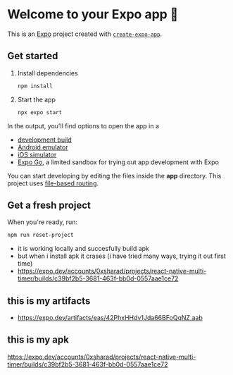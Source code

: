 # Welcome to your Expo app 👋

This is an [Expo](https://expo.dev) project created with [`create-expo-app`](https://www.npmjs.com/package/create-expo-app).

## Get started

1. Install dependencies

   ```bash
   npm install
   ```

2. Start the app

   ```bash
   npx expo start
   ```

In the output, you'll find options to open the app in a

- [development build](https://docs.expo.dev/develop/development-builds/introduction/)
- [Android emulator](https://docs.expo.dev/workflow/android-studio-emulator/)
- [iOS simulator](https://docs.expo.dev/workflow/ios-simulator/)
- [Expo Go](https://expo.dev/go), a limited sandbox for trying out app development with Expo

You can start developing by editing the files inside the **app** directory. This project uses [file-based routing](https://docs.expo.dev/router/introduction).

## Get a fresh project

When you're ready, run:

```bash
npm run reset-project
```

- it is working locally and succesfully build apk
- but when i install apk it crases (i have tried many ways, trying it out first time)
- https://expo.dev/accounts/0xsharad/projects/react-native-multi-timer/builds/c39bf2b5-3681-463f-bb0d-0557aae1ce72

## this is my artifacts 
- https://expo.dev/artifacts/eas/42PhxHHdv1Jda66BFoQqNZ.aab 

## this is my apk
https://expo.dev/accounts/0xsharad/projects/react-native-multi-timer/builds/c39bf2b5-3681-463f-bb0d-0557aae1ce72
